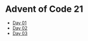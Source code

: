 # Advent of Code 21

- [Day 01](https://adventofcode.com/2021/day/1)
- [Day 02](https://adventofcode.com/2021/day/2)
- [Day 03](https://adventofcode.com/2021/day/3)
